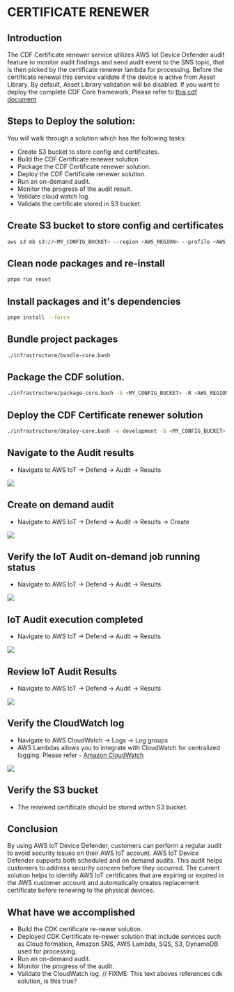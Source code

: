 # CERTIFICATE RENEWER

## Introduction

The CDF Certificate renewer service utilizes AWS Iot Device Defender audit feature to monitor audit findings and send audit event to the SNS topic, that is then picked by the certificate renewer lambda for processing. Before the certificate renewal this service validate if the device is active from Asset Library. By default, Asset Library validation will be disabled.
If you want to deploy the complete CDF Core framework, Please refer to [this cdf document](http://cdf-xxxxxxxxxxxx-us-west-2-docs.s3-website-us-west-2.amazonaws.com/advanced/index.html)

## Steps to Deploy the solution:
You will walk through a solution which has the following tasks:

- Create S3 bucket to store config and certificates.
- Build the CDF Certificate renewer solution
- Package the CDF Certificate renewer solution.
- Deploy the CDF Certificate renewer solution.
- Run an on-demand audit.
- Monitor the progress of the audit result.
- Validate cloud watch log.
- Validate the certificate stored in S3 bucket.

## Create S3 bucket to store config and certificates
```sh
aws s3 mb s3://<MY_CONFIG_BUCKET> --region <AWS_REGION> --profile <AWS_PROFILE> 
```

## Clean node packages and re-install
```sh
pnpm run reset
```

## Install packages and it's dependencies
```sh
pnpm install --force
```

## Bundle project packages
```sh
./infrastructure/bundle-core.bash 
```

## Package the CDF solution.
```sh
./infrastructure/package-core.bash -b <MY_CONFIG_BUCKET> -R <AWS_REGION> -P <AWS_PROFILE>

```
## Deploy the CDF Certificate renewer solution 
```sh
./infrastructure/deploy-core.bash -e development -b <MY_CONFIG_BUCKET> -R <AWS_REGION> -P <AWS_PROFILE>

```

## Navigate to the Audit results 
* Navigate to AWS IoT -> Defend -> Audit -> Results

 ![](docs/images/7-navigate-to-audit-results.png)

## Create on demand audit 
* Navigate to AWS IoT -> Defend -> Audit -> Results -> Create

 ![](docs/images/8-create-on-demand-audit.png)

## Verify the IoT Audit on-demand job running status
* Navigate to AWS IoT -> Defend -> Audit -> Results

 ![](docs/images/9-verify-running-status.png)
 
## IoT Audit execution completed
* Navigate to AWS IoT -> Defend -> Audit -> Results

 ![](docs/images/10-audit-execution-completed.png)

## Review IoT Audit Results
* Navigate to AWS IoT -> Defend -> Audit -> Results

 ![](docs/images/11-review-audit-result.png)
 
## Verify the CloudWatch log
* Navigate to AWS CloudWatch -> Logs -> Log groups
* AWS Lambdas allows you to integrate with CloudWatch for centralized logging. Please refer - [Amazon CloudWatch](https://aws.amazon.com/cloudwatch/)

 ![](docs/images/12-review-cloudwatch-log.png)

## Verify the S3 bucket
* The renewed certificate should be stored within S3 bucket. 

## Conclusion

By using AWS IoT Device Defender, customers can perform a regular audit to avoid security issues on their AWS IoT account. AWS IoT Device Defender supports both scheduled and on demand audits. 
This audit helps customers to address security concern before they occurred.  The current solution helps to identify AWS IoT certificates that are expiring or expired in the AWS customer account and automatically creates replacement certificate before renewing to the physical devices.  

## What have we accomplished
* Build the CDK certificate re-newer solution.
* Deployed CDK Certificate re-newer solution that include services such as Cloud formation, Amazon SNS, AWS Lambda, SQS, S3, DynamoDB used for processing.
* Run an on-demand audit.
* Monitor the progress of the audit.
* Validate the CloudWatch log.
// FIXME: This text aboves references cdk solution, is this true?